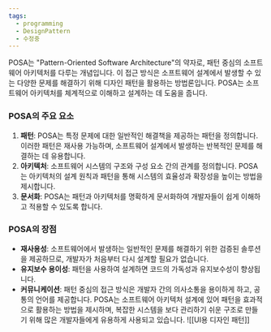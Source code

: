 ```yaml
---
tags:
  - programming
  - DesignPattern
  - 수정중
---
```

POSA는 "Pattern-Oriented Software Architecture"의 약자로, 패턴 중심의 소프트웨어 아키텍처를 다루는 개념입니다. 이 접근 방식은 소프트웨어 설계에서 발생할 수 있는 다양한 문제를 해결하기 위해 디자인 패턴을 활용하는 방법론입니다. POSA는 소프트웨어 아키텍처를 체계적으로 이해하고 설계하는 데 도움을 줍니다.
### POSA의 주요 요소
1. **패턴**: POSA는 특정 문제에 대한 일반적인 해결책을 제공하는 패턴을 정의합니다. 이러한 패턴은 재사용 가능하며, 소프트웨어 설계에서 발생하는 반복적인 문제를 해결하는 데 유용합니다.
2. **아키텍처**: 소프트웨어 시스템의 구조와 구성 요소 간의 관계를 정의합니다. POSA는 아키텍처의 설계 원칙과 패턴을 통해 시스템의 효율성과 확장성을 높이는 방법을 제시합니다.
3. **문서화**: POSA는 패턴과 아키텍처를 명확하게 문서화하여 개발자들이 쉽게 이해하고 적용할 수 있도록 합니다.
### POSA의 장점
- **재사용성**: 소프트웨어에서 발생하는 일반적인 문제를 해결하기 위한 검증된 솔루션을 제공하므로, 개발자가 처음부터 다시 설계할 필요가 없습니다.
- **유지보수 용이성**: 패턴을 사용하여 설계하면 코드의 가독성과 유지보수성이 향상됩니다.
- **커뮤니케이션**: 패턴 중심의 접근 방식은 개발자 간의 의사소통을 용이하게 하고, 공통의 언어를 제공합니다.
POSA는 소프트웨어 아키텍처 설계에 있어 패턴을 효과적으로 활용하는 방법을 제시하며, 복잡한 시스템을 보다 관리하기 쉬운 구조로 만들기 위해 많은 개발자들에게 유용하게 사용되고 있습니다.
![[UI용 디자인 패턴]]